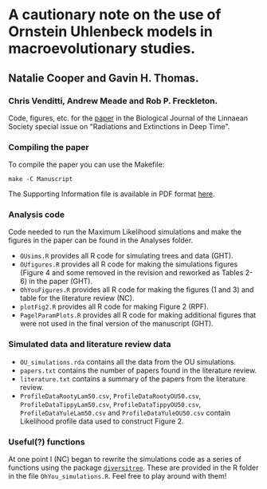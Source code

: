 # A cautionary note on the use of Ornstein Uhlenbeck models in macroevolutionary studies.

## Natalie Cooper and Gavin H. Thomas. 
### Chris Venditti, Andrew Meade and Rob P. Freckleton.

Code, figures, etc. for the [paper](http://linktopaper) in the Biological Journal of the Linnaean Society special issue on "Radiations and Extinctions in Deep Time".

### Compiling the paper

To compile the paper you can use the Makefile:

```
make -C Manuscript
```
The Supporting Information file is available in PDF format [here](https://github.com/nhcooper123/OhYou/blob/master/Manuscript/ohyou_SuppInfo.pdf).
### Analysis code

Code needed to run the Maximum Likelihood simulations and make the figures in the paper can be found in the Analyses folder. 

* `OUsims.R` provides all R code for simulating trees and data (GHT).
* `OUfigures.R` provides all R code for making the simulations figures (Figure 4 and some removed in the revision and reworked as Tables 2-6) in the paper (GHT).
* `OhYouFigures.R` provides all R code for making the figures (1 and 3) and table for the literature review (NC).
* `plotFig2.R` provides all R code for making Figure 2 (RPF).
* `PagelParamPlots.R` provides all R code for making additional figures that were not used in the final version of the manuscript (GHT).

### Simulated data and literature review data

* `OU_simulations.rda` contains all the data from the OU simulations.
* `papers.txt` contains the number of papers found in the literature review.
* `literature.txt` contains a summary of the papers from the literature review.
* `ProfileDataRootyLam50.csv`, `ProfileDataRootyOU50.csv`, `ProfileDataTippyLam50.csv`, `ProfileDataTippyOU50.csv`, `ProfileDataYuleLam50.csv` and `ProfileDataYuleOU50.csv` contain Likelihood profile data used to construct Figure 2. 

### Useful(?) functions

At one point I (NC) began to rewrite the simulations code as a series of functions using the package [`diversitree`](https://github.com/richfitz/diversitree). These are provided in the R folder in the file `OhYou_simulations.R`. Feel free to play around with them!